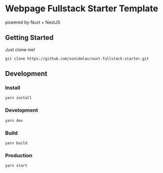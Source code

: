 # Webpage Fullstack Starter Template
powered by Nuxt + NestJS

## Getting Started
Just clone me!
```shell
git clone https://github.com/sonidelav/nuxt-fullstack-starter.git
```

## Development

### Install
```shell
yarn install
```

### Development
```shell
yarn dev
```

### Build
```shell
yarn build
```

### Production
```shell
yarn start
```
